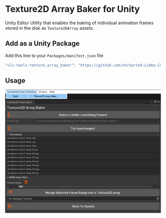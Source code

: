 # Texture2D Array Baker for Unity
 Unity Editor Utility that enables the baking of individual animation frames stored in the disk as `Texture2DArray` assets.
 
## Add as a Unity Package
Add this line to your `Packages/manifest.json` file
```js
"ulc-tools-texture_array_baker": "https://github.com/Uncharted-Limbo-Collective/unity-texture-array-baker.git?path=/UnityProject/Packages/TextureArrayBaker#master",
```

## Usage
![Image](img/how-to.png)

